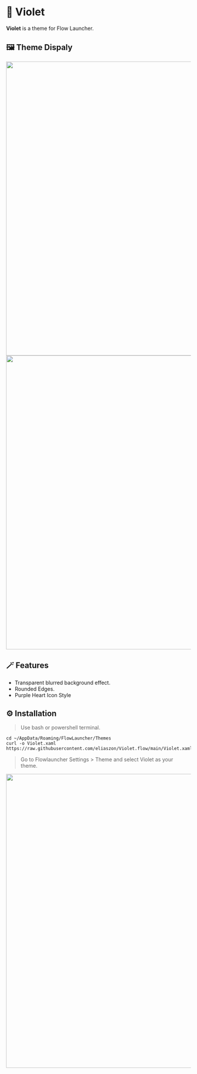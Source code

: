 # 🎨 Violet

**Violet** is a theme for Flow Launcher.

## 🖼️ Theme Dispaly

<img src="https://user-images.githubusercontent.com/73749474/220260760-3d5971fc-84a1-42ef-abb2-9f376eaba74b.png" alt="" width="800">

<img src="https://user-images.githubusercontent.com/73749474/220260883-17a2f3dc-93dd-4e67-9303-b9e0b9dfad1b.png" alt="" width="800">

## 🪄 Features

- Transparent blurred background effect.
- Rounded Edges.
- Purple Heart Icon Style

## ⚙️ Installation

>Use bash or powershell terminal.

```Shell
cd ~/AppData/Roaming/FlowLauncher/Themes
curl -o Violet.xaml https://raw.githubusercontent.com/eliaszon/Violet.flow/main/Violet.xaml
```
>Go to Flowlauncher Settings > Theme and select Violet as your theme.

<img src="https://user-images.githubusercontent.com/73749474/220260760-3d5971fc-84a1-42ef-abb2-9f376eaba74b.png" alt="" width="800">


